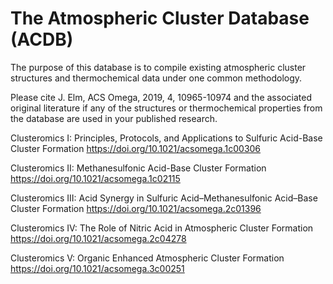 # The Atmospheric Cluster Database (ACDB)

The purpose of this database is to compile existing atmospheric cluster structures and thermochemical data under one common methodology. 

Please cite J. Elm, ACS Omega, 2019, 4, 10965-10974 and the associated original literature if any of the structures or thermochemical properties from the database are used in your published research.

Clusteromics I: Principles, Protocols, and Applications to Sulfuric Acid-Base Cluster Formation
https://doi.org/10.1021/acsomega.1c00306

Clusteromics II: Methanesulfonic Acid-Base Cluster Formation
https://doi.org/10.1021/acsomega.1c02115

Clusteromics III: Acid Synergy in Sulfuric Acid–Methanesulfonic Acid–Base Cluster Formation
https://doi.org/10.1021/acsomega.2c01396

Clusteromics IV: The Role of Nitric Acid in Atmospheric Cluster Formation
https://doi.org/10.1021/acsomega.2c04278

Clusteromics V: Organic Enhanced Atmospheric Cluster Formation
https://doi.org/10.1021/acsomega.3c00251
